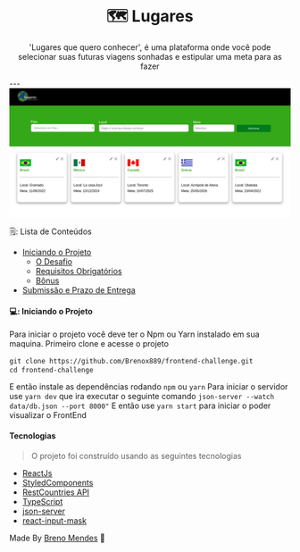 <h1 align='center'> 🗺️ Lugares</h1>

<p align='center'>'Lugares que quero conhecer', é uma plataforma onde você pode selecionar suas futuras viagens sonhadas e estipular uma meta para as fazer</p>
---
<img src="./.github/home.png"
    align='center' alt="lugares" />

🗒️: Lista de Conteúdos 
- [Iniciando o Projeto](#Iniciando-o-Projeto)
  - [O Desafio](#o-desafio)
  - [Requisitos Obrigatórios](#requisitos-obrigatórios)
  - [Bônus](#bônus)
- [Submissão e Prazo de Entrega](#submissão-e-prazo-de-entrega)

#### 💻: Iniciando o Projeto
Para iniciar o projeto você deve ter o Npm ou Yarn instalado em sua maquina.
Primeiro clone e acesse o projeto 
``` 
git clone https://github.com/Brenox889/frontend-challenge.git
cd frontend-challenge
```
E então instale as dependências rodando ```npm``` ou ```yarn```
Para iniciar o servidor use ```yarn dev``` que ira executar o seguinte comando 
```json-server --watch data/db.json --port 8000"```
E então use ```yarn start``` para iniciar o poder visualizar o FrontEnd



#### Tecnologias

> O projeto foi construído usando as seguintes tecnologias
- [ReactJs](https://pt-br.reactjs.org/)
- [StyledComponents](https://styled-components.com/)
- [RestCountries API](https://restcountries.com/)
- [TypeScript](https://www.typescriptlang.org/)
- [json-server](https://www.npmjs.com/package/json-server)
- [react-input-mask](https://www.npmjs.com/package/react-input-mask)

Made By [Breno Mendes](Github.com/Brenox889) :stars:
